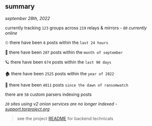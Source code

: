 
## summary
_september 28th, 2022_

currently tracking `123` groups across `219` relays & mirrors - _`80` currently online_

⏲ there have been `6` posts within the `last 24 hours`

🦈 there have been `207` posts within the `month of september`

🪐 there have been `674` posts within the `last 90 days`

🏚 there have been `2525` posts within the `year of 2022`

🦕 there have been `4811` posts `since the dawn of ransomwatch`

there are `58` custom parsers indexing posts

_`20` sites using v2 onion services are no longer indexed - [support.torproject.org](https://support.torproject.org/onionservices/v2-deprecation/)_

> see the project [README](https://github.com/joshhighet/ransomwatch#ransomwatch--) for backend technicals
